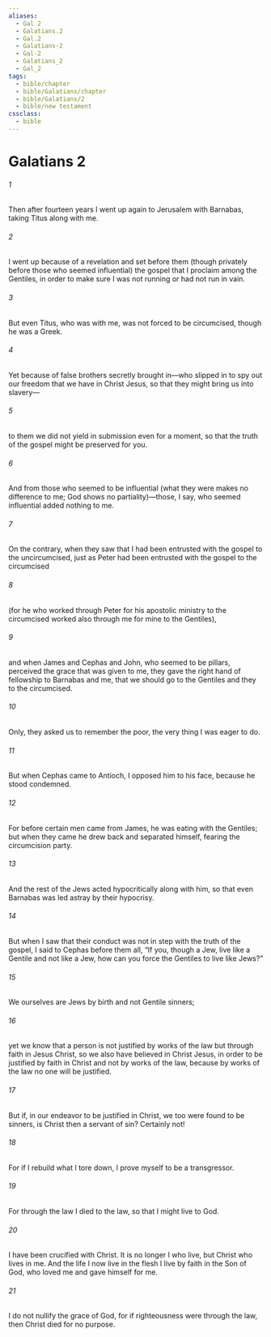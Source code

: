 ```yaml
---
aliases:
  - Gal 2
  - Galatians.2
  - Gal.2
  - Galatians-2
  - Gal-2
  - Galatians_2
  - Gal_2
tags:
  - bible/chapter
  - bible/Galatians/chapter
  - bible/Galatians/2
  - bible/new testament
cssclass:
  - bible
---
```


# Galatians 2

###### 1
Then after fourteen years I went up again to Jerusalem with Barnabas, taking Titus along with me.
###### 2
I went up because of a revelation and set before them (though privately before those who seemed influential) the gospel that I proclaim among the Gentiles, in order to make sure I was not running or had not run in vain.
###### 3
But even Titus, who was with me, was not forced to be circumcised, though he was a Greek.
###### 4
Yet because of false brothers secretly brought in—who slipped in to spy out our freedom that we have in Christ Jesus, so that they might bring us into slavery—
###### 5
to them we did not yield in submission even for a moment, so that the truth of the gospel might be preserved for you.
###### 6
And from those who seemed to be influential (what they were makes no difference to me; God shows no partiality)—those, I say, who seemed influential added nothing to me.
###### 7
On the contrary, when they saw that I had been entrusted with the gospel to the uncircumcised, just as Peter had been entrusted with the gospel to the circumcised
###### 8
(for he who worked through Peter for his apostolic ministry to the circumcised worked also through me for mine to the Gentiles),
###### 9
and when James and Cephas and John, who seemed to be pillars, perceived the grace that was given to me, they gave the right hand of fellowship to Barnabas and me, that we should go to the Gentiles and they to the circumcised.
###### 10
Only, they asked us to remember the poor, the very thing I was eager to do.
###### 11
But when Cephas came to Antioch, I opposed him to his face, because he stood condemned.
###### 12
For before certain men came from James, he was eating with the Gentiles; but when they came he drew back and separated himself, fearing the circumcision party.
###### 13
And the rest of the Jews acted hypocritically along with him, so that even Barnabas was led astray by their hypocrisy.
###### 14
But when I saw that their conduct was not in step with the truth of the gospel, I said to Cephas before them all, “If you, though a Jew, live like a Gentile and not like a Jew, how can you force the Gentiles to live like Jews?”
###### 15
We ourselves are Jews by birth and not Gentile sinners;
###### 16
yet we know that a person is not justified by works of the law but through faith in Jesus Christ, so we also have believed in Christ Jesus, in order to be justified by faith in Christ and not by works of the law, because by works of the law no one will be justified.
###### 17
But if, in our endeavor to be justified in Christ, we too were found to be sinners, is Christ then a servant of sin? Certainly not!
###### 18
For if I rebuild what I tore down, I prove myself to be a transgressor.
###### 19
For through the law I died to the law, so that I might live to God.
###### 20
I have been crucified with Christ. It is no longer I who live, but Christ who lives in me. And the life I now live in the flesh I live by faith in the Son of God, who loved me and gave himself for me.
###### 21
I do not nullify the grace of God, for if righteousness were through the law, then Christ died for no purpose.


